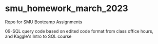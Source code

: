 # smu_homework_march_2023
Repo for SMU Bootcamp Assignments

09-SQL
query code based on edited code format from
class office hours, and
Kaggle's Intro to SQL course
